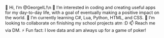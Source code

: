 👋 Hi, I’m @GeorgeIL!\n
👀 I’m interested in coding and creating useful apps for my day-to-day life, with a goal of eventually making a positive impact on the world.
🌱 I’m currently learning C#, Lua, Python, HTML, and CSS.
💞️ I’m looking to collaborate on finishing my school projects atm :D
📫 Reach me via DM.
⚡ Fun fact: I love data and am always up for a game of poker!

<!---
GeorgeIL/GeorgeIL is a ✨ special ✨ repository because its `README.md` (this file) appears on your GitHub profile.
You can click the Preview link to take a look at your changes.
--->
